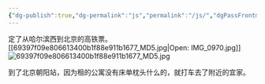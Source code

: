 ```yaml
---
{"dg-publish":true,"dg-permalink":"js","permalink":"/js/","dgPassFrontmatter":true,"created":"2025-05-13T12:42:51.394+08:00","updated":"2025-09-07T20:07:28.241+08:00"}
---
```


定了从哈尔滨西到北京的高铁票。
[[69397f09e806613400b1f88e911b1677_MD5.jpg|Open: IMG_0970.jpg]]
![69397f09e806613400b1f88e911b1677_MD5.jpg](/img/user/69397f09e806613400b1f88e911b1677_MD5.jpg)

到了北京朝阳站，因为租的公寓没有床单枕头什么的，就打车去了附近的宜家。